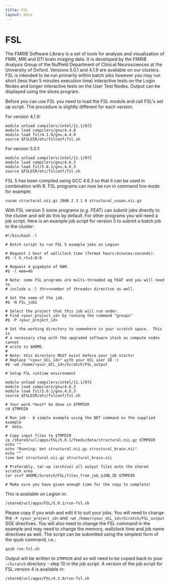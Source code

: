 ```yaml
---
title: FSL
layout: docs
---
```


# FSL

The FMRIB Software Library is a set of tools for analysis and
visualization of FMRI, MRI and DTI brain imaging data. It is developed
by the FMRIB Analysis Group of the Nuffield Department of Clinical
Neurosciences at the University of Oxford. Versions 5.0.1 and 4.1.9 are
available on our clusters. FSL is intended to be run primarily within batch
jobs however you may run short (less than 5 minutes execution time)
interactive tests on the Login Nodes and longer interactive tests on the
User Test Nodes. Output can be displayed using the slices program.

Before you can use FSL you need to load the FSL module and call FSL's
set up script. The procedure is slightly different for each version. 

For version 4.1.9: 

```
module unload compilers/intel/11.1/072  
module load compilers/gnu/4.4.0  
module load fsl/4.1.9/gnu.4.4.0  
source $FSLDIR/etc/fslconf/fsl.sh
``` 

For version 5.0.1:

```
module unload compilers/intel/11.1/072
module load compilers/gnu/4.6.3
module load fsl/5.0.1/gnu.4.6.3  
source $FSLDIR/etc/fslconf/fsl.sh
```

FSL 5 has been compiled using GCC 4.6.3 so that it can be used
in combination with R. FSL programs can now be run in command line mode
for example:

```
susan structural.nii.gz 2000 2 3 1 0 structural_susan.nii.gz
```

With FSL version 5 some programs (*e.g.* FEAT) can submit jobs
directly to the cluster and will do this by default. For other programs
you will need a job script. Here is an example job script for version 5 to
submit a batch job to the cluster:

```
#!/bin/bash -l

# Batch script to run FSL 5 example jobs on Legion 

# Request 1 hour of wallclock time (format hours:minutes:seconds).
#$ -l h_rt=1:0:0

# Request 4 gigabyte of RAM.
#$ -l mem=4G

# Note: some FSL programs are multi-threaded eg FEAT and you will need to
# include a -l thr=<number of threads> directive as well.

# Set the name of the job.
#$ -N FSL_job1

# Select the project that this job will run under.
# Find <your_project_id> by running the command "groups"
#$ -P <your_project_id>

# Set the working directory to somewhere in your scratch space.  This is
# a necessary step with the upgraded software stack as compute nodes cannot
# write to $HOME.
#
# Note: this directory MUST exist before your job starts!
# Replace "<your_UCL_id>" with your UCL user ID :)
#$ -wd /home/<your_UCL_id>/Scratch/FSL_output

# Setup FSL runtime environment

module unload compilers/intel/11.1/072
module load compilers/gnu/4.6.3
module load fsl/5.0.1/gnu.4.6.3
source $FSLDIR/etc/fslconf/fsl.sh

# Your work *must* be done in $TMPDIR 
cd $TMPDIR

# Run job - A simple example using the BET command on the supplied example 
#  data.

# Copy input files to $TMPDIR
cp /shared/ucl/apps/FSL/5.0.1/feeds/data/structural.nii.gz $TMPDIR
echo ""
echo "Running: bet structural.nii.gz structural_brain.nii"
echo ""
time bet structural.nii.gz structural_brain.nii

# Preferably, tar-up (archive) all output files onto the shared scratch area
tar zcvf $HOME/Scratch/FSL/files_from_job_$JOB_ID $TMPDIR

# Make sure you have given enough time for the copy to complete!
```

This is available on Legion in: 

```
/shared/ucl/apps/FSL/5.0.1/run-fsl.sh
```

Please copy if you wish and edit it to suit your jobs. You will
need to change the `-P <your_project_id>` and 
`-wd /home/<your_UCL_id>/Scratch/FSL_output` SGE directives. You will also
need to change the FSL command in the example and may need to change the
memory, wallclock time and job name directives as well. The script can
be submitted using the simplest form of the qsub command, i.e.:

```
qsub run-fsl.sh
```

Output will be written to `$TMPDIR` and so will need to be copied
back to your `~/Scratch` directory - step 10 in the job script. A version
of the job script for FSL version 4 is available in: 

```
/shared/ucl/apps/FSL/4.1.9/run-fsl.sh
```

